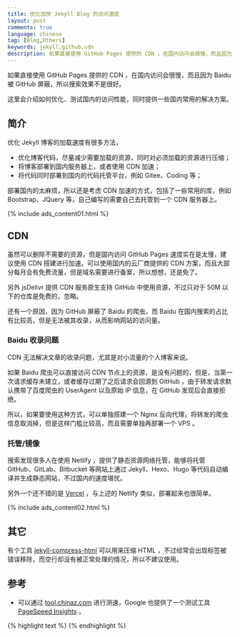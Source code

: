 ```yaml
---
title: 优化加快 Jekyll Blog 的访问速度
layout: post
comments: true
language: chinese
tag: [Blog,Others]
keywords: jekyll,github,cdn
description: 如果直接使用 GitHub Pages 提供的 CDN ，在国内访问会很慢，而且因为 Baidu 被 GitHub 屏蔽，所以搜索效果不是很好。这里会介绍如何优化、测试国内的访问性能，同时提供一些国内常用的解决方案。
---
```


如果直接使用 GitHub Pages 提供的 CDN ，在国内访问会很慢，而且因为 Baidu 被 GitHub 屏蔽，所以搜索效果不是很好。

这里会介绍如何优化、测试国内的访问性能，同时提供一些国内常用的解决方案。

<!-- more -->

## 简介

优化 Jekyll 博客的加载速度有很多方法，

* 优化博客代码，尽量减少需要加载的资源，同时对必须加载的资源进行压缩；
* 将博客部署到国内服务器上，或者使用 CDN 加速；
* 将代码同时部署到国内的代码托管平台，例如 Gitee、Coding 等；

部署国内的太麻烦，所以还是考虑 CDN 加速的方式，包括了一些常用的库，例如 Bootstrap、JQuery 等，自己编写的需要自己去托管到一个 CDN 服务器上。

{% include ads_content01.html %}

## CDN

虽然可以删除不需要的资源，但是国内访问 GitHub Pages 速度实在是太慢，建议使用 CDN 搭建进行加速。可以使用国内的云厂商提供的 CDN 方案，而且大部分每月会有免费流量，但是域名需要进行备案，所以想想，还是免了。

另外 jsDelivr 提供 CDN 服务原生支持 GitHub 中使用资源，不过只对于 50M 以下的仓库是免费的，忽略。

还有一个原因，因为 GitHub 屏蔽了 Baidu 的爬虫，而 Baidu 在国内搜索的占比有比较高，但是无法被其收录，从而影响网站的访问量。

<!--
https://www.marketmechina.com/baidu-search-engine-market-share-in-china-dec-2019/
-->

### Baidu 收录问题

CDN 无法解决文章的收录问题，尤其是对小流量的个人博客来说。

如果 Baidu 爬虫可以直接访问 CDN 节点上的资源，是没有问题的，但是，当第一次请求缓存未建立，或者缓存过期了之后请求会回源到 GitHub ，由于转发请求默认携带了百度爬虫的 UserAgent 以及原始 IP 信息，在 GitHub 发现后会直接拒绝。

所以，如果要使用这种方式，可以单独搭建一个 Nginx 反向代理，将转发的爬虫信息取消掉，但是这样门槛比较高，而且需要单独再部署一个 VPS 。

### 托管/镜像

搜索发现很多人在使用 Netlify ，提供了静态资源网络托管，能够将托管 GitHub、GitLab、Bitbucket 等网站上通过 Jekyll、Hexo、Hugo 等代码自动编译并生成静态网站，不过国内的速度堪忧。

另外一个还不错的是 [Vercel](https://vercel.com/) ，与上述的 Netlify 类似，部署起来也很简单。

{% include ads_content02.html %}

## 其它

有个工具 [jekyll-compress-html](https://github.com/penibelst/jekyll-compress-html) 可以用来压缩 HTML ，不过经常会出现标签被错误移除，而空行却没有被正常处理的情况，所以不建议使用。

## 参考

* 可以通过 [tool.chinaz.com](https://tool.chinaz.com/speedtest/) 进行测速，Google 也提供了一个测试工具 [PageSpeed Insights](https://developers.gogle.com/speed/pagespeed/insights/) 。

<!--
https://zpjiang.me/2020/01/15/let-baidu-index-github-page
-->

{% highlight text %}
{% endhighlight %}
